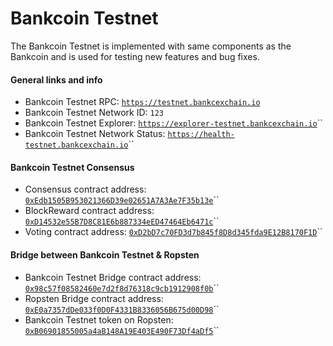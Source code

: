# Bankcoin Testnet

The Bankcoin Testnet is implemented with same components as the Bankcoin and is used for testing new features and bug fixes.

#### General links and info

* Bankcoin Testnet RPC: [`https://testnet.bankcexchain.io`](https://testnet.bankcexchain.io)
* Bankcoin Testnet Network ID: `123`
* Bankcoin Testnet Explorer: [`https://explorer-testnet.bankcexchain.io`](https://explorer-testnet.bankcexchain.io)\`\`
* Bankcoin Testnet Network Status: [`https://health-testnet.bankcexchain.io`](https://health-testnet.bankcexchain.io)\`\`

#### Bankcoin Testnet Consensus

* Consensus contract address: [`0xEdb1505B953021366D39e02651A7A3Ae7F35b13e`](https://explorer-testnet.bankcexchain.io/address/0xedb1505b953021366d39e02651a7a3ae7f35b13e)\`\`
* BlockReward contract address: [`0xD14532e55B7D8C81E6b887334eED47464Eb6471c`](https://explorer-testnet.bankcexchain.io/address/0xd14532e55b7d8c81e6b887334eed47464eb6471c)\`\`
* Voting contract address: [`0xD2bD7c70FD3d7b845f8D8d345fda9E12B8170F1D`](https://explorer-testnet.bankcexchain.io/address/0xd2bd7c70fd3d7b845f8d8d345fda9e12b8170f1d)\`\`

#### Bridge between Bankcoin Testnet & Ropsten

* Bankcoin Testnet Bridge contract address: [`0x98c57f08582460e7d2f8d76318c9cb1912908f0b`](https://explorer-testnet.bankcexchain.io/address/0x98c57f08582460e7d2f8d76318c9cb1912908f0b)\`\`
* Ropsten Bridge contract address: [`0xE0a7357dDe033f0D0F4331B8336056B675d00D98`](https://ropsten.etherscan.io/address/0xe0a7357dde033f0d0f4331b8336056b675d00d98)\`\`
* Bankcoin Testnet token on Ropsten: [`0xB06901855005a4aB148A19E403E490F73Df4aDf5`](https://ropsten.etherscan.io/token/0xb06901855005a4ab148a19e403e490f73df4adf5)\`\`


